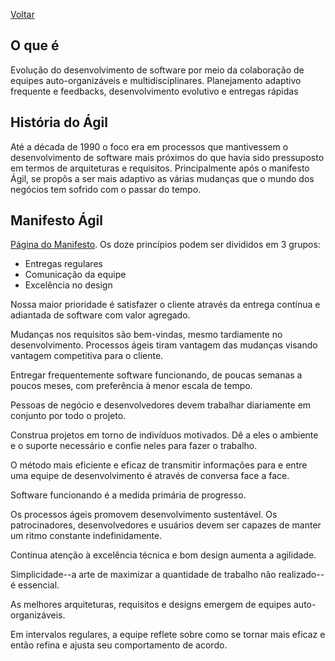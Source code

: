 [Voltar](../index.md)

## O que é
Evolução do desenvolvimento de software por meio da colaboração de equipes auto-organizáveis e multidisciplinares.
Planejamento adaptivo frequente e feedbacks, desenvolvimento evolutivo e entregas rápidas

## História do Ágil
Até a década de 1990 o foco era em processos que mantivessem o desenvolvimento de software mais próximos do que havia sido pressuposto em termos de arquiteturas e requisitos. Principalmente após o manifesto Ágil, se propôs a ser mais adaptivo as várias mudanças que o mundo dos negócios tem sofrido com o passar do tempo.

## Manifesto Ágil
[Página do Manifesto](http://agilemanifesto.org/iso/ptbr/manifesto.html).
Os doze princípios podem ser divididos em 3 grupos:
- Entregas regulares
- Comunicação da equipe
- Excelência no design

Nossa maior prioridade é satisfazer o cliente
através da entrega contínua e adiantada
de software com valor agregado.

Mudanças nos requisitos são bem-vindas,
mesmo tardiamente no desenvolvimento.
Processos ágeis tiram vantagem das
mudanças visando vantagem competitiva para o cliente.

Entregar frequentemente software funcionando,
de poucas semanas a poucos meses,
com preferência à menor escala de tempo.

Pessoas de negócio e desenvolvedores devem trabalhar
diariamente em conjunto por todo o projeto.

Construa projetos em torno de indivíduos motivados.
Dê a eles o ambiente e o suporte necessário
e confie neles para fazer o trabalho.

O método mais eficiente e eficaz de transmitir
informações para e entre uma equipe de desenvolvimento
é através de conversa face a face.

Software funcionando é a medida primária de progresso.

Os processos ágeis promovem desenvolvimento
sustentável. Os patrocinadores, desenvolvedores e
usuários devem ser capazes de manter um ritmo
constante indefinidamente.

Contínua atenção à excelência técnica e bom design
aumenta a agilidade.

Simplicidade--a arte de maximizar a quantidade de
trabalho não realizado--é essencial.

As melhores arquiteturas, requisitos e designs
emergem de equipes auto-organizáveis.

Em intervalos regulares, a equipe reflete sobre como
se tornar mais eficaz e então refina e ajusta seu
comportamento de acordo.
